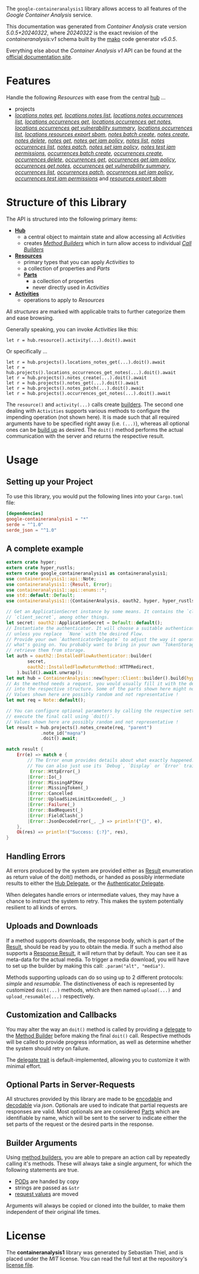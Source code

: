 <!---
DO NOT EDIT !
This file was generated automatically from 'src/generator/templates/api/README.md.mako'
DO NOT EDIT !
-->
The `google-containeranalysis1` library allows access to all features of the *Google Container Analysis* service.

This documentation was generated from *Container Analysis* crate version *5.0.5+20240322*, where *20240322* is the exact revision of the *containeranalysis:v1* schema built by the [mako](http://www.makotemplates.org/) code generator *v5.0.5*.

Everything else about the *Container Analysis* *v1* API can be found at the
[official documentation site](https://cloud.google.com/container-analysis/api/reference/rest/).
# Features

Handle the following *Resources* with ease from the central [hub](https://docs.rs/google-containeranalysis1/5.0.5+20240322/google_containeranalysis1/ContainerAnalysis) ...

* projects
 * [*locations notes get*](https://docs.rs/google-containeranalysis1/5.0.5+20240322/google_containeranalysis1/api::ProjectLocationNoteGetCall), [*locations notes list*](https://docs.rs/google-containeranalysis1/5.0.5+20240322/google_containeranalysis1/api::ProjectLocationNoteListCall), [*locations notes occurrences list*](https://docs.rs/google-containeranalysis1/5.0.5+20240322/google_containeranalysis1/api::ProjectLocationNoteOccurrenceListCall), [*locations occurrences get*](https://docs.rs/google-containeranalysis1/5.0.5+20240322/google_containeranalysis1/api::ProjectLocationOccurrenceGetCall), [*locations occurrences get notes*](https://docs.rs/google-containeranalysis1/5.0.5+20240322/google_containeranalysis1/api::ProjectLocationOccurrenceGetNoteCall), [*locations occurrences get vulnerability summary*](https://docs.rs/google-containeranalysis1/5.0.5+20240322/google_containeranalysis1/api::ProjectLocationOccurrenceGetVulnerabilitySummaryCall), [*locations occurrences list*](https://docs.rs/google-containeranalysis1/5.0.5+20240322/google_containeranalysis1/api::ProjectLocationOccurrenceListCall), [*locations resources export sbom*](https://docs.rs/google-containeranalysis1/5.0.5+20240322/google_containeranalysis1/api::ProjectLocationResourceExportSBOMCall), [*notes batch create*](https://docs.rs/google-containeranalysis1/5.0.5+20240322/google_containeranalysis1/api::ProjectNoteBatchCreateCall), [*notes create*](https://docs.rs/google-containeranalysis1/5.0.5+20240322/google_containeranalysis1/api::ProjectNoteCreateCall), [*notes delete*](https://docs.rs/google-containeranalysis1/5.0.5+20240322/google_containeranalysis1/api::ProjectNoteDeleteCall), [*notes get*](https://docs.rs/google-containeranalysis1/5.0.5+20240322/google_containeranalysis1/api::ProjectNoteGetCall), [*notes get iam policy*](https://docs.rs/google-containeranalysis1/5.0.5+20240322/google_containeranalysis1/api::ProjectNoteGetIamPolicyCall), [*notes list*](https://docs.rs/google-containeranalysis1/5.0.5+20240322/google_containeranalysis1/api::ProjectNoteListCall), [*notes occurrences list*](https://docs.rs/google-containeranalysis1/5.0.5+20240322/google_containeranalysis1/api::ProjectNoteOccurrenceListCall), [*notes patch*](https://docs.rs/google-containeranalysis1/5.0.5+20240322/google_containeranalysis1/api::ProjectNotePatchCall), [*notes set iam policy*](https://docs.rs/google-containeranalysis1/5.0.5+20240322/google_containeranalysis1/api::ProjectNoteSetIamPolicyCall), [*notes test iam permissions*](https://docs.rs/google-containeranalysis1/5.0.5+20240322/google_containeranalysis1/api::ProjectNoteTestIamPermissionCall), [*occurrences batch create*](https://docs.rs/google-containeranalysis1/5.0.5+20240322/google_containeranalysis1/api::ProjectOccurrenceBatchCreateCall), [*occurrences create*](https://docs.rs/google-containeranalysis1/5.0.5+20240322/google_containeranalysis1/api::ProjectOccurrenceCreateCall), [*occurrences delete*](https://docs.rs/google-containeranalysis1/5.0.5+20240322/google_containeranalysis1/api::ProjectOccurrenceDeleteCall), [*occurrences get*](https://docs.rs/google-containeranalysis1/5.0.5+20240322/google_containeranalysis1/api::ProjectOccurrenceGetCall), [*occurrences get iam policy*](https://docs.rs/google-containeranalysis1/5.0.5+20240322/google_containeranalysis1/api::ProjectOccurrenceGetIamPolicyCall), [*occurrences get notes*](https://docs.rs/google-containeranalysis1/5.0.5+20240322/google_containeranalysis1/api::ProjectOccurrenceGetNoteCall), [*occurrences get vulnerability summary*](https://docs.rs/google-containeranalysis1/5.0.5+20240322/google_containeranalysis1/api::ProjectOccurrenceGetVulnerabilitySummaryCall), [*occurrences list*](https://docs.rs/google-containeranalysis1/5.0.5+20240322/google_containeranalysis1/api::ProjectOccurrenceListCall), [*occurrences patch*](https://docs.rs/google-containeranalysis1/5.0.5+20240322/google_containeranalysis1/api::ProjectOccurrencePatchCall), [*occurrences set iam policy*](https://docs.rs/google-containeranalysis1/5.0.5+20240322/google_containeranalysis1/api::ProjectOccurrenceSetIamPolicyCall), [*occurrences test iam permissions*](https://docs.rs/google-containeranalysis1/5.0.5+20240322/google_containeranalysis1/api::ProjectOccurrenceTestIamPermissionCall) and [*resources export sbom*](https://docs.rs/google-containeranalysis1/5.0.5+20240322/google_containeranalysis1/api::ProjectResourceExportSBOMCall)




# Structure of this Library

The API is structured into the following primary items:

* **[Hub](https://docs.rs/google-containeranalysis1/5.0.5+20240322/google_containeranalysis1/ContainerAnalysis)**
    * a central object to maintain state and allow accessing all *Activities*
    * creates [*Method Builders*](https://docs.rs/google-containeranalysis1/5.0.5+20240322/google_containeranalysis1/client::MethodsBuilder) which in turn
      allow access to individual [*Call Builders*](https://docs.rs/google-containeranalysis1/5.0.5+20240322/google_containeranalysis1/client::CallBuilder)
* **[Resources](https://docs.rs/google-containeranalysis1/5.0.5+20240322/google_containeranalysis1/client::Resource)**
    * primary types that you can apply *Activities* to
    * a collection of properties and *Parts*
    * **[Parts](https://docs.rs/google-containeranalysis1/5.0.5+20240322/google_containeranalysis1/client::Part)**
        * a collection of properties
        * never directly used in *Activities*
* **[Activities](https://docs.rs/google-containeranalysis1/5.0.5+20240322/google_containeranalysis1/client::CallBuilder)**
    * operations to apply to *Resources*

All *structures* are marked with applicable traits to further categorize them and ease browsing.

Generally speaking, you can invoke *Activities* like this:

```Rust,ignore
let r = hub.resource().activity(...).doit().await
```

Or specifically ...

```ignore
let r = hub.projects().locations_notes_get(...).doit().await
let r = hub.projects().locations_occurrences_get_notes(...).doit().await
let r = hub.projects().notes_create(...).doit().await
let r = hub.projects().notes_get(...).doit().await
let r = hub.projects().notes_patch(...).doit().await
let r = hub.projects().occurrences_get_notes(...).doit().await
```

The `resource()` and `activity(...)` calls create [builders][builder-pattern]. The second one dealing with `Activities`
supports various methods to configure the impending operation (not shown here). It is made such that all required arguments have to be
specified right away (i.e. `(...)`), whereas all optional ones can be [build up][builder-pattern] as desired.
The `doit()` method performs the actual communication with the server and returns the respective result.

# Usage

## Setting up your Project

To use this library, you would put the following lines into your `Cargo.toml` file:

```toml
[dependencies]
google-containeranalysis1 = "*"
serde = "^1.0"
serde_json = "^1.0"
```

## A complete example

```Rust
extern crate hyper;
extern crate hyper_rustls;
extern crate google_containeranalysis1 as containeranalysis1;
use containeranalysis1::api::Note;
use containeranalysis1::{Result, Error};
use containeranalysis1::api::enums::*;
use std::default::Default;
use containeranalysis1::{ContainerAnalysis, oauth2, hyper, hyper_rustls, chrono, FieldMask};

// Get an ApplicationSecret instance by some means. It contains the `client_id` and
// `client_secret`, among other things.
let secret: oauth2::ApplicationSecret = Default::default();
// Instantiate the authenticator. It will choose a suitable authentication flow for you,
// unless you replace  `None` with the desired Flow.
// Provide your own `AuthenticatorDelegate` to adjust the way it operates and get feedback about
// what's going on. You probably want to bring in your own `TokenStorage` to persist tokens and
// retrieve them from storage.
let auth = oauth2::InstalledFlowAuthenticator::builder(
        secret,
        oauth2::InstalledFlowReturnMethod::HTTPRedirect,
    ).build().await.unwrap();
let mut hub = ContainerAnalysis::new(hyper::Client::builder().build(hyper_rustls::HttpsConnectorBuilder::new().with_native_roots().unwrap().https_or_http().enable_http1().build()), auth);
// As the method needs a request, you would usually fill it with the desired information
// into the respective structure. Some of the parts shown here might not be applicable !
// Values shown here are possibly random and not representative !
let mut req = Note::default();

// You can configure optional parameters by calling the respective setters at will, and
// execute the final call using `doit()`.
// Values shown here are possibly random and not representative !
let result = hub.projects().notes_create(req, "parent")
             .note_id("magna")
             .doit().await;

match result {
    Err(e) => match e {
        // The Error enum provides details about what exactly happened.
        // You can also just use its `Debug`, `Display` or `Error` traits
         Error::HttpError(_)
        |Error::Io(_)
        |Error::MissingAPIKey
        |Error::MissingToken(_)
        |Error::Cancelled
        |Error::UploadSizeLimitExceeded(_, _)
        |Error::Failure(_)
        |Error::BadRequest(_)
        |Error::FieldClash(_)
        |Error::JsonDecodeError(_, _) => println!("{}", e),
    },
    Ok(res) => println!("Success: {:?}", res),
}

```
## Handling Errors

All errors produced by the system are provided either as [Result](https://docs.rs/google-containeranalysis1/5.0.5+20240322/google_containeranalysis1/client::Result) enumeration as return value of
the doit() methods, or handed as possibly intermediate results to either the
[Hub Delegate](https://docs.rs/google-containeranalysis1/5.0.5+20240322/google_containeranalysis1/client::Delegate), or the [Authenticator Delegate](https://docs.rs/yup-oauth2/*/yup_oauth2/trait.AuthenticatorDelegate.html).

When delegates handle errors or intermediate values, they may have a chance to instruct the system to retry. This
makes the system potentially resilient to all kinds of errors.

## Uploads and Downloads
If a method supports downloads, the response body, which is part of the [Result](https://docs.rs/google-containeranalysis1/5.0.5+20240322/google_containeranalysis1/client::Result), should be
read by you to obtain the media.
If such a method also supports a [Response Result](https://docs.rs/google-containeranalysis1/5.0.5+20240322/google_containeranalysis1/client::ResponseResult), it will return that by default.
You can see it as meta-data for the actual media. To trigger a media download, you will have to set up the builder by making
this call: `.param("alt", "media")`.

Methods supporting uploads can do so using up to 2 different protocols:
*simple* and *resumable*. The distinctiveness of each is represented by customized
`doit(...)` methods, which are then named `upload(...)` and `upload_resumable(...)` respectively.

## Customization and Callbacks

You may alter the way an `doit()` method is called by providing a [delegate](https://docs.rs/google-containeranalysis1/5.0.5+20240322/google_containeranalysis1/client::Delegate) to the
[Method Builder](https://docs.rs/google-containeranalysis1/5.0.5+20240322/google_containeranalysis1/client::CallBuilder) before making the final `doit()` call.
Respective methods will be called to provide progress information, as well as determine whether the system should
retry on failure.

The [delegate trait](https://docs.rs/google-containeranalysis1/5.0.5+20240322/google_containeranalysis1/client::Delegate) is default-implemented, allowing you to customize it with minimal effort.

## Optional Parts in Server-Requests

All structures provided by this library are made to be [encodable](https://docs.rs/google-containeranalysis1/5.0.5+20240322/google_containeranalysis1/client::RequestValue) and
[decodable](https://docs.rs/google-containeranalysis1/5.0.5+20240322/google_containeranalysis1/client::ResponseResult) via *json*. Optionals are used to indicate that partial requests are responses
are valid.
Most optionals are are considered [Parts](https://docs.rs/google-containeranalysis1/5.0.5+20240322/google_containeranalysis1/client::Part) which are identifiable by name, which will be sent to
the server to indicate either the set parts of the request or the desired parts in the response.

## Builder Arguments

Using [method builders](https://docs.rs/google-containeranalysis1/5.0.5+20240322/google_containeranalysis1/client::CallBuilder), you are able to prepare an action call by repeatedly calling it's methods.
These will always take a single argument, for which the following statements are true.

* [PODs][wiki-pod] are handed by copy
* strings are passed as `&str`
* [request values](https://docs.rs/google-containeranalysis1/5.0.5+20240322/google_containeranalysis1/client::RequestValue) are moved

Arguments will always be copied or cloned into the builder, to make them independent of their original life times.

[wiki-pod]: http://en.wikipedia.org/wiki/Plain_old_data_structure
[builder-pattern]: http://en.wikipedia.org/wiki/Builder_pattern
[google-go-api]: https://github.com/google/google-api-go-client

# License
The **containeranalysis1** library was generated by Sebastian Thiel, and is placed
under the *MIT* license.
You can read the full text at the repository's [license file][repo-license].

[repo-license]: https://github.com/Byron/google-apis-rsblob/main/LICENSE.md

